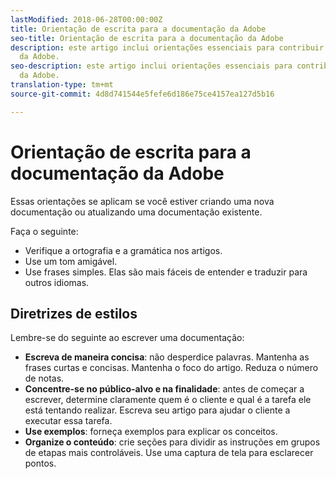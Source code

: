 ```yaml
---
lastModified: 2018-06-28T00:00:00Z
title: Orientação de escrita para a documentação da Adobe
seo-title: Orientação de escrita para a documentação da Adobe
description: este artigo inclui orientações essenciais para contribuir com a documentação
  da Adobe.
seo-description: este artigo inclui orientações essenciais para contribuir com a documentação
  da Adobe.
translation-type: tm+mt
source-git-commit: 4d8d741544e5fefe6d186e75ce4157ea127d5b16

---
```


# Orientação de escrita para a documentação da Adobe

Essas orientações se aplicam se você estiver criando uma nova documentação ou atualizando uma documentação existente.

Faça o seguinte:

- Verifique a ortografia e a gramática nos artigos.
- Use um tom amigável.
- Use frases simples. Elas são mais fáceis de entender e traduzir para outros idiomas.

## Diretrizes de estilos

Lembre-se do seguinte ao escrever uma documentação:

- **Escreva de maneira concisa**: não desperdice palavras. Mantenha as frases curtas e concisas. Mantenha o foco do artigo. Reduza o número de notas.
- **Concentre-se no público-alvo e na finalidade**: antes de começar a escrever, determine claramente quem é o cliente e qual é a tarefa ele está tentando realizar. Escreva seu artigo para ajudar o cliente a executar essa tarefa.
- **Use exemplos**: forneça exemplos para explicar os conceitos.
- **Organize o conteúdo**: crie seções para dividir as instruções em grupos de etapas mais controláveis. Use uma captura de tela para esclarecer pontos.
